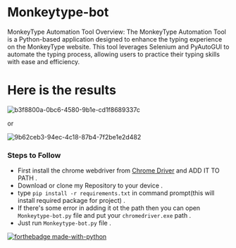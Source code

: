 # Monkeytype-bot 

MonkeyType Automation Tool Overview: The MonkeyType Automation Tool is a Python-based application designed to enhance the typing experience on the MonkeyType website. This tool leverages Selenium and PyAutoGUI to automate the typing process, allowing users to practice their typing skills with ease and efficiency.





# Here is the results



![b3f8800a-0bc6-4580-9b1e-cd1f8689337c](https://github.com/user-attachments/assets/c575ff44-74bb-41e6-a527-6ace52696377)





or 








![9b62ceb3-94ec-4c18-87b4-7f2be1e2d482](https://github.com/user-attachments/assets/924f2af3-4257-494b-a3f8-af436586d1dc)








### Steps to Follow

- First install the chrome webdriver from [Chrome Driver](https://chromedriver.chromium.org/downloads) and ADD IT TO PATH .
-  Download or clone my Repository to your device .
- type `pip install -r requirements.txt` in command prompt(this will install required package for project) .
- If there's some error in adding it ot the path then you can open `Monkeytype-bot.py` file and put your `chromedriver.exe` path . 
- Just run `Monkeytype-bot.py` file .







[![forthebadge made-with-python](http://ForTheBadge.com/images/badges/made-with-python.svg)](https://www.python.org/)          
